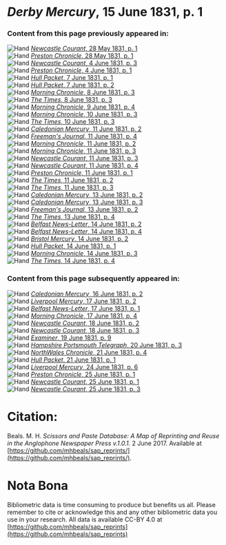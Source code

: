 # *Derby Mercury*, 15 June 1831, p. 1  
  
### Content from this page previously appeared in:  
![Hand](http://scissorsandpaste.net/wp-content/uploads/2017/06/smallhandpointer.png) [*Newcastle Courant*, 28 May 1831, p. 1](https://mhbeals.github.io/sap_html/Newcastle-Courant/Newcastle-Courant-28-May-1831-p-1)  
![Hand](http://scissorsandpaste.net/wp-content/uploads/2017/06/smallhandpointer.png) [*Preston Chronicle*, 28 May 1831, p. 1](https://mhbeals.github.io/sap_html/Preston-Chronicle/Preston-Chronicle-28-May-1831-p-1)  
![Hand](http://scissorsandpaste.net/wp-content/uploads/2017/06/smallhandpointer.png) [*Newcastle Courant*, 4 June 1831, p. 3](https://mhbeals.github.io/sap_html/Newcastle-Courant/Newcastle-Courant-4-June-1831-p-3)  
![Hand](http://scissorsandpaste.net/wp-content/uploads/2017/06/smallhandpointer.png) [*Preston Chronicle*, 4 June 1831, p. 1](https://mhbeals.github.io/sap_html/Preston-Chronicle/Preston-Chronicle-4-June-1831-p-1)  
![Hand](http://scissorsandpaste.net/wp-content/uploads/2017/06/smallhandpointer.png) [*Hull Packet*, 7 June 1831, p. 1](https://mhbeals.github.io/sap_html/Hull-Packet/Hull-Packet-7-June-1831-p-1)  
![Hand](http://scissorsandpaste.net/wp-content/uploads/2017/06/smallhandpointer.png) [*Hull Packet*, 7 June 1831, p. 2](https://mhbeals.github.io/sap_html/Hull-Packet/Hull-Packet-7-June-1831-p-2)  
![Hand](http://scissorsandpaste.net/wp-content/uploads/2017/06/smallhandpointer.png) [*Morning Chronicle*, 8 June 1831, p. 3](https://mhbeals.github.io/sap_html/Morning-Chronicle/Morning-Chronicle-8-June-1831-p-3)  
![Hand](http://scissorsandpaste.net/wp-content/uploads/2017/06/smallhandpointer.png) [*The Times*, 8 June 1831, p. 3](https://mhbeals.github.io/sap_html/The-Times/The-Times-8-June-1831-p-3)  
![Hand](http://scissorsandpaste.net/wp-content/uploads/2017/06/smallhandpointer.png) [*Morning Chronicle*, 9 June 1831, p. 4](https://mhbeals.github.io/sap_html/Morning-Chronicle/Morning-Chronicle-9-June-1831-p-4)  
![Hand](http://scissorsandpaste.net/wp-content/uploads/2017/06/smallhandpointer.png) [*Morning Chronicle*, 10 June 1831, p. 3](https://mhbeals.github.io/sap_html/Morning-Chronicle/Morning-Chronicle-10-June-1831-p-3)  
![Hand](http://scissorsandpaste.net/wp-content/uploads/2017/06/smallhandpointer.png) [*The Times*, 10 June 1831, p. 3](https://mhbeals.github.io/sap_html/The-Times/The-Times-10-June-1831-p-3)  
![Hand](http://scissorsandpaste.net/wp-content/uploads/2017/06/smallhandpointer.png) [*Caledonian Mercury*, 11 June 1831, p. 2](https://mhbeals.github.io/sap_html/Caledonian-Mercury/Caledonian-Mercury-11-June-1831-p-2)  
![Hand](http://scissorsandpaste.net/wp-content/uploads/2017/06/smallhandpointer.png) [*Freeman's Journal*, 11 June 1831, p. 4](https://mhbeals.github.io/sap_html/Freeman's-Journal/Freeman's-Journal-11-June-1831-p-4)  
![Hand](http://scissorsandpaste.net/wp-content/uploads/2017/06/smallhandpointer.png) [*Morning Chronicle*, 11 June 1831, p. 2](https://mhbeals.github.io/sap_html/Morning-Chronicle/Morning-Chronicle-11-June-1831-p-2)  
![Hand](http://scissorsandpaste.net/wp-content/uploads/2017/06/smallhandpointer.png) [*Morning Chronicle*, 11 June 1831, p. 3](https://mhbeals.github.io/sap_html/Morning-Chronicle/Morning-Chronicle-11-June-1831-p-3)  
![Hand](http://scissorsandpaste.net/wp-content/uploads/2017/06/smallhandpointer.png) [*Newcastle Courant*, 11 June 1831, p. 3](https://mhbeals.github.io/sap_html/Newcastle-Courant/Newcastle-Courant-11-June-1831-p-3)  
![Hand](http://scissorsandpaste.net/wp-content/uploads/2017/06/smallhandpointer.png) [*Newcastle Courant*, 11 June 1831, p. 4](https://mhbeals.github.io/sap_html/Newcastle-Courant/Newcastle-Courant-11-June-1831-p-4)  
![Hand](http://scissorsandpaste.net/wp-content/uploads/2017/06/smallhandpointer.png) [*Preston Chronicle*, 11 June 1831, p. 1](https://mhbeals.github.io/sap_html/Preston-Chronicle/Preston-Chronicle-11-June-1831-p-1)  
![Hand](http://scissorsandpaste.net/wp-content/uploads/2017/06/smallhandpointer.png) [*The Times*, 11 June 1831, p. 2](https://mhbeals.github.io/sap_html/The-Times/The-Times-11-June-1831-p-2)  
![Hand](http://scissorsandpaste.net/wp-content/uploads/2017/06/smallhandpointer.png) [*The Times*, 11 June 1831, p. 3](https://mhbeals.github.io/sap_html/The-Times/The-Times-11-June-1831-p-3)  
![Hand](http://scissorsandpaste.net/wp-content/uploads/2017/06/smallhandpointer.png) [*Caledonian Mercury*, 13 June 1831, p. 2](https://mhbeals.github.io/sap_html/Caledonian-Mercury/Caledonian-Mercury-13-June-1831-p-2)  
![Hand](http://scissorsandpaste.net/wp-content/uploads/2017/06/smallhandpointer.png) [*Caledonian Mercury*, 13 June 1831, p. 3](https://mhbeals.github.io/sap_html/Caledonian-Mercury/Caledonian-Mercury-13-June-1831-p-3)  
![Hand](http://scissorsandpaste.net/wp-content/uploads/2017/06/smallhandpointer.png) [*Freeman's Journal*, 13 June 1831, p. 2](https://mhbeals.github.io/sap_html/Freeman's-Journal/Freeman's-Journal-13-June-1831-p-2)  
![Hand](http://scissorsandpaste.net/wp-content/uploads/2017/06/smallhandpointer.png) [*The Times*, 13 June 1831, p. 4](https://mhbeals.github.io/sap_html/The-Times/The-Times-13-June-1831-p-4)  
![Hand](http://scissorsandpaste.net/wp-content/uploads/2017/06/smallhandpointer.png) [*Belfast News-Letter*, 14 June 1831, p. 2](https://mhbeals.github.io/sap_html/Belfast-News-Letter/Belfast-News-Letter-14-June-1831-p-2)  
![Hand](http://scissorsandpaste.net/wp-content/uploads/2017/06/smallhandpointer.png) [*Belfast News-Letter*, 14 June 1831, p. 4](https://mhbeals.github.io/sap_html/Belfast-News-Letter/Belfast-News-Letter-14-June-1831-p-4)  
![Hand](http://scissorsandpaste.net/wp-content/uploads/2017/06/smallhandpointer.png) [*Bristol Mercury*, 14 June 1831, p. 2](https://mhbeals.github.io/sap_html/Bristol-Mercury/Bristol-Mercury-14-June-1831-p-2)  
![Hand](http://scissorsandpaste.net/wp-content/uploads/2017/06/smallhandpointer.png) [*Hull Packet*, 14 June 1831, p. 1](https://mhbeals.github.io/sap_html/Hull-Packet/Hull-Packet-14-June-1831-p-1)  
![Hand](http://scissorsandpaste.net/wp-content/uploads/2017/06/smallhandpointer.png) [*Morning Chronicle*, 14 June 1831, p. 3](https://mhbeals.github.io/sap_html/Morning-Chronicle/Morning-Chronicle-14-June-1831-p-3)  
![Hand](http://scissorsandpaste.net/wp-content/uploads/2017/06/smallhandpointer.png) [*The Times*, 14 June 1831, p. 4](https://mhbeals.github.io/sap_html/The-Times/The-Times-14-June-1831-p-4)  
  
### Content from this page subsequently appeared in:  
![Hand](http://scissorsandpaste.net/wp-content/uploads/2017/06/smallhandpointer.png) [*Caledonian Mercury*, 16 June 1831, p. 2](https://mhbeals.github.io/sap_html/Caledonian-Mercury/Caledonian-Mercury-16-June-1831-p-2)  
![Hand](http://scissorsandpaste.net/wp-content/uploads/2017/06/smallhandpointer.png) [*Liverpool Mercury*, 17 June 1831, p. 2](https://mhbeals.github.io/sap_html/Liverpool-Mercury/Liverpool-Mercury-17-June-1831-p-2)  
![Hand](http://scissorsandpaste.net/wp-content/uploads/2017/06/smallhandpointer.png) [*Belfast News-Letter*, 17 June 1831, p. 1](https://mhbeals.github.io/sap_html/Belfast-News-Letter/Belfast-News-Letter-17-June-1831-p-1)  
![Hand](http://scissorsandpaste.net/wp-content/uploads/2017/06/smallhandpointer.png) [*Morning Chronicle*, 17 June 1831, p. 4](https://mhbeals.github.io/sap_html/Morning-Chronicle/Morning-Chronicle-17-June-1831-p-4)  
![Hand](http://scissorsandpaste.net/wp-content/uploads/2017/06/smallhandpointer.png) [*Newcastle Courant*, 18 June 1831, p. 2](https://mhbeals.github.io/sap_html/Newcastle-Courant/Newcastle-Courant-18-June-1831-p-2)  
![Hand](http://scissorsandpaste.net/wp-content/uploads/2017/06/smallhandpointer.png) [*Newcastle Courant*, 18 June 1831, p. 3](https://mhbeals.github.io/sap_html/Newcastle-Courant/Newcastle-Courant-18-June-1831-p-3)  
![Hand](http://scissorsandpaste.net/wp-content/uploads/2017/06/smallhandpointer.png) [*Examiner*, 19 June 1831, p. 9](https://mhbeals.github.io/sap_html/Examiner/Examiner-19-June-1831-p-9)  
![Hand](http://scissorsandpaste.net/wp-content/uploads/2017/06/smallhandpointer.png) [*Hampshire Portsmouth Telegraph*, 20 June 1831, p. 3](https://mhbeals.github.io/sap_html/Hampshire-Portsmouth-Telegraph/Hampshire-Portsmouth-Telegraph-20-June-1831-p-3)  
![Hand](http://scissorsandpaste.net/wp-content/uploads/2017/06/smallhandpointer.png) [*NorthWales Chronicle*, 21 June 1831, p. 4](https://mhbeals.github.io/sap_html/NorthWales-Chronicle/NorthWales-Chronicle-21-June-1831-p-4)  
![Hand](http://scissorsandpaste.net/wp-content/uploads/2017/06/smallhandpointer.png) [*Hull Packet*, 21 June 1831, p. 1](https://mhbeals.github.io/sap_html/Hull-Packet/Hull-Packet-21-June-1831-p-1)  
![Hand](http://scissorsandpaste.net/wp-content/uploads/2017/06/smallhandpointer.png) [*Liverpool Mercury*, 24 June 1831, p. 6](https://mhbeals.github.io/sap_html/Liverpool-Mercury/Liverpool-Mercury-24-June-1831-p-6)  
![Hand](http://scissorsandpaste.net/wp-content/uploads/2017/06/smallhandpointer.png) [*Preston Chronicle*, 25 June 1831, p. 1](https://mhbeals.github.io/sap_html/Preston-Chronicle/Preston-Chronicle-25-June-1831-p-1)  
![Hand](http://scissorsandpaste.net/wp-content/uploads/2017/06/smallhandpointer.png) [*Newcastle Courant*, 25 June 1831, p. 1](https://mhbeals.github.io/sap_html/Newcastle-Courant/Newcastle-Courant-25-June-1831-p-1)  
![Hand](http://scissorsandpaste.net/wp-content/uploads/2017/06/smallhandpointer.png) [*Newcastle Courant*, 25 June 1831, p. 3](https://mhbeals.github.io/sap_html/Newcastle-Courant/Newcastle-Courant-25-June-1831-p-3)  


# Citation: 

Beals. M. H. *Scissors and Paste Database: A Map of Reprinting and Reuse in the Anglophone Newspaper Press v.1.0.1.* 2 June 2017. Available at [https://github.com/mhbeals/sap_reprints/](https://github.com/mhbeals/sap_reprints/). 

# Nota Bona

Bibliometric data is time consuming to produce but benefits us all. Please remember to cite or acknowledge this and any other bibliometric data you use in your research. All data is available CC-BY 4.0 at [https://github.com/mhbeals/sap_reprints](https://github.com/mhbeals/sap_reprints)